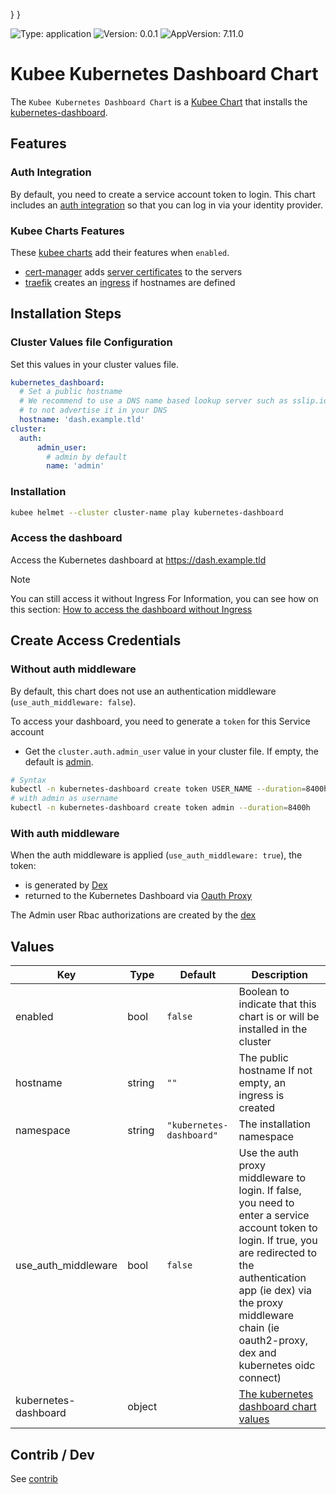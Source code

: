 

}
}

[//]: # (README.md generated by gotmpl. DO NOT EDIT.)

![Type: application](https://img.shields.io/badge/Type-application-informational?style=flat-square) ![Version: 0.0.1](https://img.shields.io/badge/Version-0.0.1-informational?style=flat-square) ![AppVersion: 7.11.0](https://img.shields.io/badge/AppVersion-7.11.0-informational?style=flat-square)

# Kubee Kubernetes Dashboard Chart

The `Kubee Kubernetes Dashboard Chart` is a [Kubee Chart](https://github.com/EraldyHq/kubee/blob/main/docs/site/kubee-helmet-chart.md) that installs the [kubernetes-dashboard](https://github.com/kubernetes/dashboard).

## Features

### Auth Integration

By default, you need to create a service account token to login.
This chart includes an [auth integration](#with-auth-middleware) so that you
can log in via your identity provider.

### Kubee Charts Features

  These [kubee charts](https://github.com/EraldyHq/kubee/blob/main/docs/site/kubee-helmet-chart.md) add their features when `enabled`.

* [cert-manager](https://github.com/EraldyHq/kubee/blob/main/charts/cert-manager/README.md) adds [server certificates](https://cert-manager.io/docs/usage/certificate/) to the servers
* [traefik](https://github.com/EraldyHq/kubee/blob/main/charts/traefik/README.md) creates an [ingress](https://kubernetes.io/docs/concepts/services-networking/ingress/) if hostnames are defined

## Installation Steps

### Cluster Values file Configuration

Set this values in your cluster values file.
```yaml
kubernetes_dashboard:
  # Set a public hostname
  # We recommend to use a DNS name based lookup server such as sslip.io or nip.io
  # to not advertise it in your DNS
  hostname: 'dash.example.tld'
cluster:
  auth:
      admin_user:
        # admin by default
        name: 'admin'
```

### Installation

```bash
kubee helmet --cluster cluster-name play kubernetes-dashboard
```

### Access the dashboard

Access the Kubernetes dashboard at https://dash.example.tld

> [!Note]
> You can still access it without Ingress
> For Information, you can see how on this section: [How to access the dashboard without Ingress](contrib/contrib.md#how-to-access-the-dashboard-without-ingress)

## Create Access Credentials

### Without auth middleware

By default, this chart does not use an authentication middleware (`use_auth_middleware: false`).

To access your dashboard, you need to generate a `token` for this Service account

* Get the `cluster.auth.admin_user` value in your cluster file. If empty, the default is [admin](../cluster/values.yaml).
```bash
# Syntax
kubectl -n kubernetes-dashboard create token USER_NAME --duration=8400h
# with admin as username
kubectl -n kubernetes-dashboard create token admin --duration=8400h
```

### With auth middleware

When the auth middleware is applied (`use_auth_middleware: true`), the token:
* is generated by [Dex](../dex/README.md)
* returned to the Kubernetes Dashboard via [Oauth Proxy](../oauth2-proxy/README.md)

The Admin user Rbac authorizations are created by the [dex](../dex/Chart.yaml)

## Values

| Key | Type | Default | Description |
|-----|------|---------|-------------|
| enabled | bool | `false` | Boolean to indicate that this chart is or will be installed in the cluster |
| hostname | string | `""` | The public hostname If not empty, an ingress is created |
| namespace | string | `"kubernetes-dashboard"` | The installation namespace |
| use_auth_middleware | bool | `false` | Use the auth proxy middleware to login. If false, you need to enter a service account token to login. If true, you are redirected to the authentication app (ie dex) via the proxy middleware chain (ie oauth2-proxy, dex and kubernetes oidc connect) |
| kubernetes-dashboard | object | | [The kubernetes dashboard chart values](https://github.com/kubernetes/dashboard/blob/kubernetes-dashboard-7.11.0/charts/kubernetes-dashboard/values.yaml) |

## Contrib / Dev

See [contrib](contrib/contrib.md)

